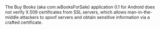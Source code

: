 The Buy Books (aka com.wBooksForSale) application 0.1 for Android does not verify X.509 certificates from SSL servers, which allows man-in-the-middle attackers to spoof servers and obtain sensitive information via a crafted certificate.